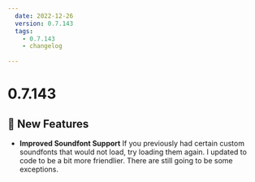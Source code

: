 ```yaml
---
  date: 2022-12-26
  version: 0.7.143
  tags:
    - 0.7.143
    - changelog
  
---
```


# 0.7.143

## :rocket: New Features
- **Improved Soundfont Support** If you previously had certain custom soundfonts that would not load, try loading them again. I updated to code to be a bit more friendlier. There are still going to be some exceptions.

<!----------------------------------------------->
